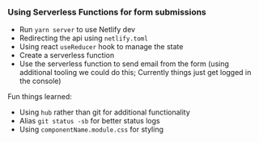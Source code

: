 ### Using Serverless Functions for form submissions

- Run `yarn server` to use Netlify dev
- Redirecting the api using `netlify.toml`
- Using react `useReducer` hook to manage the state
- Create a serverless function
- Use the serverless function to send email from the form (using additional tooling we could do this; Currently things just get logged in the console)

Fun things learned:

- Using `hub` rather than git for additional functionality
- Alias `git status -sb` for better status logs
- Using `componentName.module.css` for styling
